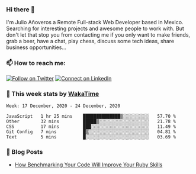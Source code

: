 ### Hi there 👋

I'm Julio Añoveros a Remote Full-stack Web Developer based in Mexico. Searching for interesting projects and awesome people to work with. But don't let that stop you from contacting me if you only want to make friends, grab a beer, have a chat, play chess, discuss some tech ideas, share business opportunities... 

### :mailbox: How to reach me:

[![Follow on Twitter](https://img.shields.io/badge/--twitter?label=Twitter&logo=Twitter&style=social)](https://twitter.com/AnoverosJulio) [![Connect on LinkedIn](https://img.shields.io/badge/--linkedin?label=LinkedIn&logo=LinkedIn&style=social)](https://www.linkedin.com/in/jubaan)

### :construction_worker: This week stats by [WakaTime]('https://wakatime.com')
<!--START_SECTION:waka-->
```text
Week: 17 December, 2020 - 24 December, 2020

JavaScript   1 hr 25 mins    ██████████████▒░░░░░░░░░░   57.70 % 
Other        32 mins         █████▒░░░░░░░░░░░░░░░░░░░   21.78 % 
CSS          17 mins         ███░░░░░░░░░░░░░░░░░░░░░░   11.49 % 
Git Config   7 mins          █▒░░░░░░░░░░░░░░░░░░░░░░░   04.81 % 
Text         5 mins          █░░░░░░░░░░░░░░░░░░░░░░░░   03.69 % 
```
<!--END_SECTION:waka-->

### :newspaper: Blog Posts
<!-- BLOG-POST-LIST:START -->
- [How Benchmarking Your Code Will Improve Your Ruby Skills](https://dev.to/jubaan/how-benchmarking-your-code-will-improve-your-ruby-skills-2m83)
<!-- BLOG-POST-LIST:END -->



